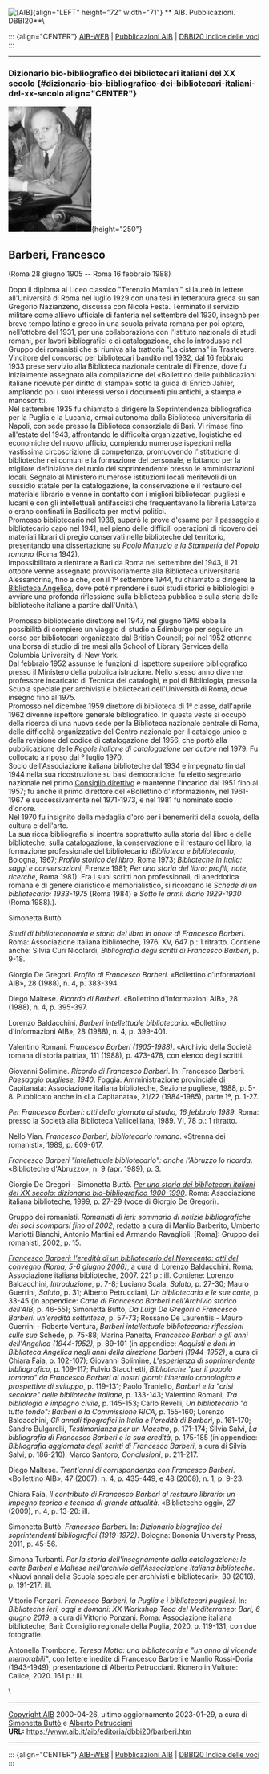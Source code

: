 ![\[AIB\]](/aib/wi/aibv72.gif){align="LEFT" height="72" width="71"}
** AIB. Pubblicazioni. DBBI20**\

::: {align="CENTER"}
[AIB-WEB](/) \| [Pubblicazioni AIB](/pubblicazioni/) \| [DBBI20 Indice
delle voci](dbbi20.htm)
:::

------------------------------------------------------------------------

### Dizionario bio-bibliografico dei bibliotecari italiani del XX secolo {#dizionario-bio-bibliografico-dei-bibliotecari-italiani-del-xx-secolo align="CENTER"}

![\[Ritratto\]](barberi.jpg){height="250"}

## Barberi, Francesco

(Roma 28 giugno 1905 -- Roma 16 febbraio 1988)

Dopo il diploma al Liceo classico \"Terenzio Mamiani\" si laureò in
lettere all\'Università di Roma nel luglio 1929 con una tesi in
letteratura greca su san Gregorio Nazianzeno, discussa con Nicola Festa.
Terminato il servizio militare come allievo ufficiale di fanteria nel
settembre del 1930, insegnò per breve tempo latino e greco in una scuola
privata romana per poi optare, nell\'ottobre del 1931, per una
collaborazione con l\'Istituto nazionale di studi romani, per lavori
bibliografici e di catalogazione, che lo introdusse nel Gruppo dei
romanisti che si riuniva alla trattoria \"La cisterna\" in Trastevere.\
Vincitore del concorso per bibliotecari bandito nel 1932, dal 16
febbraio 1933 prese servizio alla Biblioteca nazionale centrale di
Firenze, dove fu inizialmente assegnato alla compilazione del
«Bollettino delle pubblicazioni italiane ricevute per diritto di stampa»
sotto la guida di Enrico Jahier, ampliando poi i suoi interessi verso i
documenti più antichi, a stampa e manoscritti.\
Nel settembre 1935 fu chiamato a dirigere la Soprintendenza
bibliografica per la Puglia e la Lucania, ormai autonoma dalla
Biblioteca universitaria di Napoli, con sede presso la Biblioteca
consorziale di Bari. Vi rimase fino all\'estate del 1943, affrontando le
difficoltà organizzative, logistiche ed economiche del nuovo ufficio,
compiendo numerose ispezioni nella vastissima circoscrizione di
competenza, promuovendo l\'istituzione di biblioteche nei comuni e la
formazione del personale, e lottando per la migliore definizione del
ruolo del soprintendente presso le amministrazioni locali. Segnalò al
Ministero numerose istituzioni locali meritevoli di un sussidio statale
per la catalogazione, la conservazione e il restauro del materiale
librario e venne in contatto con i migliori bibliotecari pugliesi e
lucani e con gli intellettuali antifascisti che frequentavano la
libreria Laterza o erano confinati in Basilicata per motivi politici.\
Promosso bibliotecario nel 1938, superò le prove d\'esame per il
passaggio a bibliotecario capo nel 1941, nel pieno delle difficili
operazioni di ricovero dei materiali librari di pregio conservati nelle
biblioteche del territorio, presentando una dissertazione su *Paolo
Manuzio e la Stamperia del Popolo romano* (Roma 1942).\
Impossibilitato a rientrare a Bari da Roma nel settembre del 1943, il 21
ottobre venne assegnato provvisoriamente alla Biblioteca universitaria
Alessandrina, fino a che, con il 1º settembre 1944, fu chiamato a
dirigere la [Biblioteca Angelica](/aib/stor/teche/rm-ang.htm), dove poté
riprendere i suoi studi storici e bibliologici e avviare una profonda
riflessione sulla biblioteca pubblica e sulla storia delle biblioteche
italiane a partire dall\'Unità.\

Promosso bibliotecario direttore nel 1947, nel giugno 1949 ebbe la
possibilità di compiere un viaggio di studio a Edimburgo per seguire un
corso per bibliotecari organizzato dal British Council; poi nel 1952
ottenne una borsa di studio di tre mesi alla School of Library Services
della Columbia University di New York.\
Dal febbraio 1952 assunse le funzioni di ispettore superiore
bibliografico presso il Ministero della pubblica istruzione. Nello
stesso anno divenne professore incaricato di Tecnica dei cataloghi, e
poi di Bibliologia, presso la Scuola speciale per archivisti e
bibliotecari dell\'Università di Roma, dove insegnò fino al 1975.\
Promosso nel dicembre 1959 direttore di biblioteca di 1ª classe,
dall\'aprile 1962 divenne ispettore generale bibliografico. In questa
veste si occupò della ricerca di una nuova sede per la Biblioteca
nazionale centrale di Roma, delle difficoltà organizzative del Centro
nazionale per il catalogo unico e della revisione del codice di
catalogazione del 1956, che portò alla pubblicazione delle *Regole
italiane di catalogazione per autore* nel 1979. Fu collocato a riposo
dal º luglio 1970.\
Socio dell\'Associazione italiana biblioteche dal 1934 e impegnato fin
dal 1944 nella sua ricostruzione su basi democratiche, fu eletto
segretario nazionale nel primo [Consiglio
direttivo](/aib/stor/cariche51.htm) e mantenne l\'incarico dal 1951 fino
al 1957; fu anche il primo direttore del «Bollettino d\'informazioni»,
nel 1961-1967 e successivamente nel 1971-1973, e nel 1981 fu nominato
socio d\'onore.\
Nel 1970 fu insignito della medaglia d\'oro per i benemeriti della
scuola, della cultura e dell\'arte.\
La sua ricca bibliografia si incentra soprattutto sulla storia del libro
e delle biblioteche, sulla catalogazione, la conservazione e il restauro
del libro, la formazione professionale del bibliotecario (*Biblioteca e
bibliotecario*, Bologna, 1967; *Profilo storico del libro*, Roma 1973;
*Biblioteche in Italia: saggi e conversazioni*, Firenze 1981; *Per una
storia del libro: profili, note, ricerche*, Roma 1981). Fra i suoi
scritti non professionali, di aneddotica romana e di genere diaristico e
memorialistico, si ricordano le *Schede di un bibliotecario: 1933-1975*
(Roma 1984) e *Sotto le armi: diario 1929-1930* (Roma 1988).).

Simonetta Buttò

*Studi di biblioteconomia e storia del libro in onore di Francesco
Barberi*. Roma: Associazione italiana biblioteche, 1976. XV, 647 p.: 1
ritratto. Contiene anche: Silvia Curi Nicolardi, *Bibliografia degli
scritti di Francesco Barberi*, p. 9-18.

Giorgio De Gregori. *Profilo di Francesco Barberi*. «Bollettino
d\'informazioni AIB», 28 (1988), n. 4, p. 383-394.

Diego Maltese. *Ricordo di Barberi*. «Bollettino d\'informazioni AIB»,
28 (1988), n. 4, p. 395-397.

Lorenzo Baldacchini. *Barberi intellettuale bibliotecario*. «Bollettino
d\'informazioni AIB», 28 (1988), n. 4, p. 399-401.

Valentino Romani. *Francesco Barberi (1905-1988)*. «Archivio della
Società romana di storia patria», 111 (1988), p. 473-478, con elenco
degli scritti.

Giovanni Solimine. *Ricordo di Francesco Barberi*. In: Francesco
Barberi. *Paesaggio pugliese, 1940*. Foggia: Amministrazione provinciale
di Capitanata: Associazione italiana biblioteche, Sezione pugliese,
1988, p. 5-8. Pubblicato anche in «La Capitanata», 21/22 (1984-1985),
parte 1ª, p. 1-27.

*Per Francesco Barberi: atti della giornata di studio, 16 febbraio
1989*. Roma: presso la Società alla Biblioteca Vallicelliana, 1989. VI,
78 p.: 1 ritratto.

Nello Vian. *Francesco Barberi, bibliotecario romano*. «Strenna dei
romanisti», 1989, p. 609-617.

*Francesco Barberi \"intellettuale bibliotecario\": anche l\'Abruzzo lo
ricorda*. «Biblioteche d\'Abruzzo», n. 9 (apr. 1989), p. 3.

Giorgio De Gregori - Simonetta Buttò. [*Per una storia dei bibliotecari
italiani del XX secolo: dizionario bio-bibliografico
1900-1990*](/aib/editoria/pub065.htm). Roma: Associazione italiana
biblioteche, 1999, p. 27-29 (voce di Giorgio De Gregori).

Gruppo dei romanisti. *Romanisti di ieri: sommario di notizie
bibliografiche dei soci scomparsi fino al 2002*, redatto a cura di
Manlio Barberito, Umberto Mariotti Bianchi, Antonio Martini ed Armando
Ravaglioli. \[Roma\]: Gruppo dei romanisti, 2002, p. 15.

*[Francesco Barberi: l\'eredità di un bibliotecario del Novecento: atti
del convegno (Roma, 5-6 giugno
2006)](/negozio-aib/pubblicazioni/francesco-barberi-leredita-di-un-bibliotecario-del-novecento/)*,
a cura di Lorenzo Baldacchini. Roma: Associazione italiana biblioteche,
2007. 221 p.: ill. Contiene: Lorenzo Baldacchini, *Introduzione*, p.
7-8; Luciano Scala, *Saluto*, p. 27-30; Mauro Guerrini, *Saluto*, p. 31;
Alberto Petrucciani, *Un bibliotecario e le sue carte*, p. 33-45 (in
appendice: *Carte di Francesco Barberi nell\'Archivio storico
dell\'AIB*, p. 46-55); Simonetta Buttò, *Da Luigi De Gregori a Francesco
Barberi: un\'eredità sottintesa*, p. 57-73; Rossano De Laurentiis -
Mauro Guerrini - Roberto Ventura, *Barberi intellettuale bibliotecario:
riflessioni sulle sue* Schede, p. 75-88; Marina Panetta, *Francesco
Barberi e gli anni dell\'Angelica (1944-1952)*, p. 89-101 (in appendice:
*Acquisti e doni in Biblioteca Angelica negli anni della direzione
Barberi (1944-1952)*, a cura di Chiara Faia, p. 102-107); Giovanni
Solimine, *L\'esperienza di soprintendente bibliografico*, p. 109-117;
Fulvio Stacchetti, *Biblioteche \"per il popolo romano\" da Francesco
Barberi ai nostri giorni: itinerario cronologico e prospettive di
sviluppo*, p. 119-131; Paolo Traniello, *Barberi e la \"crisi secolare\"
delle biblioteche italiane*, p. 133-143; Valentino Romani, *Tra
bibliologia e impegno civile*, p. 145-153; Carlo Revelli, *Un
bibliotecario \"a tutto tondo\": Barberi e la Commissione RICA*, p.
155-160; Lorenzo Baldacchini, *Gli annali tipografici in Italia e
l\'eredità di Barberi*, p. 161-170; Sandro Bulgarelli, *Testimonianza
per un Maestro*, p. 171-174; Silvia Salvi, *La bibliografia di Francesco
Barberi e la sua eredità*, p. 175-185 (in appendice: *Bibliografia
aggiornata degli scritti di Francesco Barberi*, a cura di Silvia Salvi,
p. 186-210); Marco Santoro, *Conclusioni*, p. 211-217.

Diego Maltese. *Trent\'anni di corrispondenza con Francesco Barberi*.
«Bollettino AIB», 47 (2007). n. 4, p. 435-449, e 48 (2008), n. 1, p.
9-23.

Chiara Faia. *Il contributo di Francesco Barberi al restauro librario:
un impegno teorico e tecnico di grande attualità*. «Biblioteche oggi»,
27 (2009), n. 4, p. 13-20: ill.

Simonetta Buttò. *Francesco Barberi*. In: *Dizionario biografico dei
soprintendenti bibliografici (1919-1972)*. Bologna: Bononia University
Press, 2011, p. 45-56.

Simona Turbanti. *Per la storia dell\'insegnamento della catalogazione:
le carte Barberi e Maltese nell\'archivio dell\'Associazione italiana
biblioteche*. «Nuovi annali della Scuola speciale per archivisti e
bibliotecari», 30 (2016), p. 191-217: ill.

Vittorio Ponzani. *Francesco Barberi, la Puglia e i bibliotecari
pugliesi*. In: *Biblioteche ieri, oggi e domani: XX Workshop Teca del
Mediterraneo: Bari, 6 giugno 2019*, a cura di Vittorio Ponzani. Roma:
Associazione italiana biblioteche; Bari: Consiglio regionale della
Puglia, 2020, p. 119-131, con due fotografie.

Antonella Trombone. *Teresa Motta: una bibliotecaria e \"un anno di
vicende memorabili\"*, con lettere inedite di Francesco Barberi e Manlio
Rossi-Doria (1943-1949), presentazione di Alberto Petrucciani. Rionero
in Vulture: Calice, 2020. 161 p.: ill.

\

------------------------------------------------------------------------

[Copyright AIB](/su-questo-sito/dichiarazione-di-copyright-aib-web/)
2000-04-26, ultimo aggiornamento 2023-01-29, a cura di [Simonetta
Buttò](/aib/redazione3.htm) e [Alberto
Petrucciani](/su-questo-sito/redazione-aib-web/)\
**URL:** https://www.aib.it/aib/editoria/dbbi20/barberi.htm

------------------------------------------------------------------------

::: {align="CENTER"}
[AIB-WEB](/) \| [Pubblicazioni AIB](/pubblicazioni/) \| [DBBI20 Indice
delle voci](dbbi20.htm)
:::
